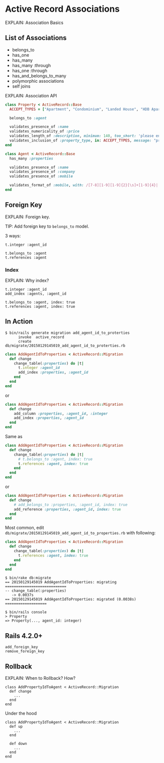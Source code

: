 # Active Record Associations

EXPLAIN: Association Basics

## List of Associations

- belongs_to
- has_one
- has_many
- has_many :through
- has_one :through
- has_and_belongs_to_many
- polymorphic associations
- self joins

EXPLAIN: Association API

```ruby
class Property < ActiveRecord::Base
  ACCEPT_TYPES = ["Apartment", "Condominium", "Landed House", "HDB Apartment"]

  belongs_to :agent

  validates_presence_of :name
  validates_numericality_of :price
  validates_length_of :description, minimum: 140, too_short: 'please enter at least 140 characters', maximum: 1000
  validates_inclusion_of :property_type, in: ACCEPT_TYPES, message: "property type %{value} is not included in the: #{ACCEPT_TYPES.join(", ")}."
end

```

```ruby
class Agent < ActiveRecord::Base
  has_many :properties

  validates_presence_of :name
  validates_presence_of :company
  validates_presence_of :mobile

  validates_format_of :mobile, with: /[7-8][1-9][1-9]{2}[\s]+[1-9]{4}|[9][0-8][1-9]{2}\s[1-9]{4}/
end
```

## Foreign Key

EXPLAIN: Foreign key.

TIP: Add foreign key to `belongs_to` model.

3 ways:

```
t.integer :agent_id
```

```
t.belongs_to :agent
t.references :agent
```

### Index

EXPLAIN: Why index?

```
t.integer :agent_id
add_index :agents, :agent_id
```

```
t.belongs_to :agent, index: true
t.references :agent, index: true
```

## In Action

```
$ bin/rails generate migration add_agent_id_to_proterties
      invoke  active_record
      create    db/migrate/20150129145019_add_agent_id_to_proterties.rb
```

```ruby
class AddAgentIdToProperties < ActiveRecord::Migration
  def change
    change_table(:properties) do |t|
      t.integer :agent_id
      add_index :properties, :agent_id
    end
  end
end
```

or

```ruby
class AddAgentIdToProperties < ActiveRecord::Migration
  def change
    add_column :properties, :agent_id, :integer
    add_index :properties, :agent_id
  end
end
```

Same as

```ruby
class AddAgentIdToProperties < ActiveRecord::Migration
  def change
    change_table(:properties) do |t|
      # t.belongs_to :agent, index: true
      t.references :agent, index: true
    end
  end
end
```

or

```ruby
class AddAgentIdToProperties < ActiveRecord::Migration
  def change
    # add_belongs_to :properties, :agent_id, index: true
    add_reference :properties, :agent_id, index: true
  end
end
```

Most common, edit `db/migrate/20150129145019_add_agent_id_to_properties.rb` with following:

```ruby
class AddAgentIdToProperties < ActiveRecord::Migration
  def change
    change_table(:properties) do |t|
      t.references :agent, index: true
    end
  end
end
```

```
$ bin/rake db:migrate
== 20150129145019 AddAgentIdToProperties: migrating ============================
-- change_table(:properties)
   -> 0.0037s
== 20150129145019 AddAgentIdToProperties: migrated (0.0038s) ===================

$ bin/rails console
> Property
=> Property(..., agent_id: integer)
```

## Rails 4.2.0+

```
add_foreign_key
remove_foreign_key
```

## Rollback

EXPLAIN: When to Rollback? How?

```
class AddPropertyIdToAgent < ActiveRecord::Migration
  def change
    ...
  end
end
```

Under the hood

```
class AddPropertyIdToAgent < ActiveRecord::Migration
  def up
    ...
  end

  def down
    ...
  end
end
```
